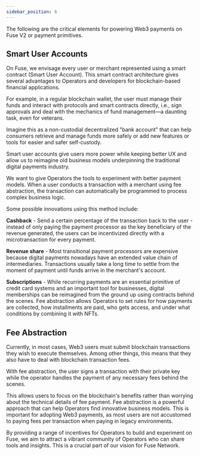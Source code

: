 ```yaml
---
sidebar_position: 6
---
```


The following are the critical elements for powering Web3 payments on Fuse V2 or payment primitives.

## Smart User Accounts

On Fuse, we envisage every user or merchant represented using a smart contract (Smart User Account). This smart contract architecture gives several advantages to Operators and developers for blockchain-based financial applications.

For example, in a regular blockchain wallet, the user must manage their funds and interact with protocols and smart contracts directly, i.e., sign approvals and deal with the mechanics of fund management—a daunting task, even for veterans.

Imagine this as a non-custodial decentralized "bank account" that can help consumers retrieve and manage funds more safely or add new features or tools for easier and safer self-custody.

Smart user accounts give users more power while keeping better UX and allow us to reimagine old business models underpinning the traditional digital payments industry.

We want to give Operators the tools to experiment with better payment models. When a user conducts a transaction with a merchant using fee abstraction, the transaction can automatically be programmed to process complex business logic.

Some possible innovations using this method include:

**Cashback** - Send a certain percentage of the transaction back to the user - instead of only paying the payment processor as the key beneficiary of the revenue generated, the users can be incentivized directly with a microtransaction for every payment.

**Revenue share** - Most transitional payment processors are expensive because digital payments nowadays have an extended value chain of intermediaries. Transactions usually take a long time to settle from the moment of payment until funds arrive in the merchant's account.

**Subscriptions** - While recurring payments are an essential primitive of credit card systems and an important tool for businesses, digital memberships can be reimagined from the ground up using contracts behind the scenes. Fee abstraction allows Operators to set rules for how payments are collected, how installments are paid, who gets access, and under what conditions by combining it with NFTs.

## Fee Abstraction

Currently, in most cases, Web3 users must submit blockchain transactions they wish to execute themselves. Among other things, this means that they also have to deal with blockchain transaction fees.

With fee abstraction, the user signs a transaction with their private key while the operator handles the payment of any necessary fees behind the scenes.

This allows users to focus on the blockchain's benefits rather than worrying about the technical details of fee payment. Fee abstraction is a powerful approach that can help Operators find innovative business models. This is important for adopting Web3 payments, as most users are not accustomed to paying fees per transaction when paying in legacy environments.

By providing a range of incentives for Operators to build and experiment on Fuse, we aim to attract a vibrant community of Operators who can share tools and insights. This is a crucial part of our vision for Fuse Network.

